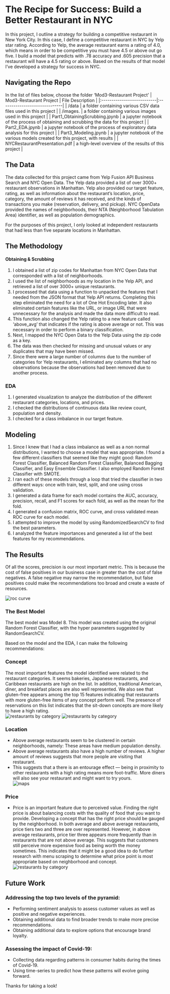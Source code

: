 # The Recipe for Success: Build a Better Restaurant in NYC
In this project, I outline a strategy for building a competitive restaurant in New York City. In this case, I define a competitive restaurant in NYC by Yelp star rating. According to Yelp, the average restaurant earns a rating of 4.0, which means in order to be competitive you must have 4.5 or above out go five. I build a model that predicts with .78 accuracy and .605 precision that a restaurant will have a 4.5 rating or above. Based on the results of that model I’ve developed a strategy for success in NYC.

## Navigating the Repo
In the list of files below, choose the folder  ‘Mod3-Restaurant Project’
| Mod3-Restaurant Project    | File Description              |
|:---------------------------|:------------------------------|
| /data                      |  a folder containing various CSV data files used in this project |
| /images.                   | a folder containing various images used in this project          |
| Part1_ObtainingScrubbing.jpynb | a jupyter notebook of the process of obtaining and scrubbing the data for this project  |
| Part2_EDA.jpynb                | a jupyter notebook of the process of exploratory data analysis for this project  |
| Part3_Modeling.jpynb           | a jupyter notebook of the various models created for this project, with results  |
| NYCRestaurantPresentation.pdf  | a high-level overview of the results of this project  |


## The Data
The data collected for this project came from Yelp Fusion API Business Search and NYC Open Data. The Yelp data provided a list of over 3000+ restaurant observations in Manhattan. Yelp also provided our target feature, rating, as well as information about the restaurant’s location, price, category, the amount of reviews it has received, and the kinds of transactions you make (reservation, delivery, and pickup).  NYC OpenData provided the names of neighborhoods, their NTA (Neighborhood Tabulation Area) identifier, as well as population demographics. 

For the purposes of this project, I only looked at independent restaurants that had less than five separate locations in Manhattan. 

## The Methodology
#### Obtaining & Scrubbing
1. I obtained a list of zip codes for Manhattan from NYC Open Data that corresponded with a list of neighborhoods.
2. I used the list of neighborhoods as my location in the Yelp API, and retrieved a list of over 3000+ unique restaurants.
3. I processed that data using a function to unpacked the features that I needed from the JSON format that Yelp API returns. Completing this step eliminated the need for a lot of One Hot Encoding later. It also eliminated certain features like the URL, or image URL that were unnecessary for the analysis and made the data more difficult to read.
4. This function also changed the Yelp rating to a new feature called ‘above_avg’ that indicates if the rating is above average or not. This was necessary in order to perform a binary classification.
5. Next, I mapped the NYC Open Data to the Yelp Data using the zip code as a key.
6. The data was then checked for missing and unusual values or any duplicates that may have been missed.
7.  Since there were a large number of columns due to the number of categories for Yelp restaurants,  I eliminated any columns that had no observations because the observations had been removed due to another process.

### EDA
1. I generated visualization to analyze the distribution of the different restaurant categories, locations, and prices.
2. I checked the distributions of continuous data like review count, population and density.
3. I checked for a class imbalance in our target feature.

## Modeling
1. Since I knew that I had a class imbalance as well as a non normal distributions,  I wanted to choose a model that was appropriate. I found a few different classifiers that seemed like they might good: Random Forest Classifier, Balanced Random Forest Classifier, Balanced Bagging Classifier, and Easy Ensemble Classifier. I also employed Random Forest Classifier with SMOTE.
2. I ran each of these models through a loop that tried the classifier in two different ways: once with train, test, split,  and one using cross validation.
3. I generated a data frame for each model contains the AUC, accuracy, precision, recall, and F1 scores for each fold, as well as the mean for the fold.
4. I generated a confusion matrix, ROC curve, and cross validated mean ROC curve for each model.
5. I attempted to improve the model by using RandomizedSearchCV to find the best parameters.
6. I analyzed the feature importances and generated a list of the best features for my recommendations.

## The Results
Of all the scores, precision is our most important metric. This is because the cost of false positives in our business case in greater than the cost of false negatives. A false negative may narrow the recommendation, but false positives could make the recommendations too broad and create a waste of resources.        

![roc curve](https://github.com/christine-egan42/restaurant-location-analysis/tree/main/images/ROC.png)

### The Best Model
The best model was Model 8. This model was created using the original Random Forest Classifier, with the hyper parameters suggested by RandomSearchCV.

Based on the model and the EDA, I can make the following recommendations:

### Concept
The most important features the model identified were related to the restaurant categories. It seems bakeries,  Japanese restaurants, and Caribbean restaurants are high on the list. In addition, traditional American, diner, and breakfast places are also well represented. We also see that gluten-free appears among the top 15 features indicating that restaurants with more gluten-free items of any concept perform well. The presence of reservations on this list indicates that the sit-down concepts are more likely to have a high rating.       
![restaurants by category](https://github.com/christine-egan42/restaurant-location-analysis/tree/main/imagesrestaurant_by_category.png)
![restaurants by category](https://github.com/christine-egan42/restaurant-location-analysis/tree/main/images/top10.png)

### Location
* Above average restaurants seem to be clustered in certain neighborhoods, namely: These areas have medium population density. 
* Above average restaurants also have a high number of reviews. A higher amount of reviews suggests that more people are visiting that restaurant.
* This suggests that a there is an entourage effect — being in proximity to other restaurants with a high rating means more foot-traffic. More diners will also see your restaurant and might want to try yours.      
![maps](https://github.com/christine-egan42/restaurant-location-analysis/tree/main/images/maps.png)

### Price
* Price is an important feature due to perceived value. Finding the right price is about balancing costs with the quality of food that you want to provide. Developing a concept that has the right price should be gauged by the neighborhood. In both average and above average restaurants, price tiers two and three are over represented. However, in above average restaurants, price tier three appears more frequently than in restaurants that are not above average. This suggests that customers still perceive more expensive food as being worth the money sometimes. This indicates that it might be a good idea to do further research with menu scraping to determine what price point is most appropriate based on neighborhood and concept.       
![restaurants by category](https://github.com/christine-egan42/restaurant-location-analysis/tree/main/images/Restaurant_Price_Frequencies.png)


## Future Work
### Addressing the top two levels of the pyramid:
* Performing sentiment analysis to assess customer values as well as positive and negative experiences.
* Obtaining additional data to find broader trends to make more precise recommendations.
* Obtaining additional data to explore options that encourage brand loyalty.

### Assessing the impact of Covid-19:
* Collecting data regarding patterns in consumer habits during the times of Covid-19.
* Using time-series to predict how these patterns will evolve going forward.

Thanks for taking a look!


